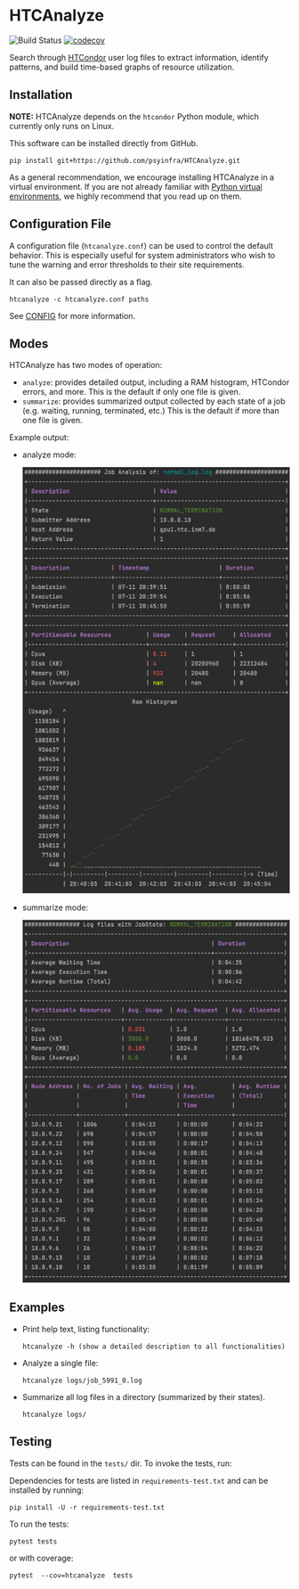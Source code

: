 # HTCAnalyze

![Build Status](https://github.com/psyinfra/HTCAnalyze/actions/workflows/tests.yml/badge.svg)
[![codecov](https://codecov.io/gh/psyinfra/HTCAnalyze/branch/master/graph/badge.svg)](https://codecov.io/gh/psyinfra/HTCAnalyze)

Search through [HTCondor](https://research.cs.wisc.edu/htcondor/) user log files
to extract information, identify patterns, and build time-based graphs of
resource utilization.

## Installation

**NOTE:** HTCAnalyze depends on the `htcondor` Python module, which currently
only runs on Linux.

This software can be installed directly from GitHub.
```
pip install git+https://github.com/psyinfra/HTCAnalyze.git
```

As a general recommendation, we encourage installing HTCAnalyze in a virtual
environment. If you are not already familiar with
[Python virtual environments](https://packaging.python.org/guides/installing-using-pip-and-virtual-environments/),
we highly recommend that you read up on them.

## Configuration File

A configuration file (`htcanalyze.conf`) can be used to control the default
behavior. This is especially useful for system administrators who wish to tune
the warning and error thresholds to their site requirements.

It can also be passed directly as a flag.
```
htcanalyze -c htcanalyze.conf paths
```

See [CONFIG](https://github.com/psyinfra/HTCAnalyze/blob/master/config/README.md)
for more information.

## Modes

HTCAnalyze has two modes of operation:


- `analyze`: provides detailed output, including a RAM
  histogram, HTCondor errors, and more.
  This is the default if only one file is given.
- `summarize`: provides summarized output collected by each state of a job
  (e.g. waiting, running, terminated, etc.)
  This is the default if more than one file is given.

Example output:

- analyze mode:

  ![Example](https://github.com/psyinfra/HTCAnalyze/blob/master/examples/example_analyze_mode.png)

- summarize mode:

  ![Example](https://github.com/psyinfra/HTCAnalyze/blob/master/examples/example_summary_mode.png)


## Examples

- Print help text, listing functionality:
  ```
  htcanalyze -h (show a detailed description to all functionalities)
  ```
- Analyze a single file:
  ```
  htcanalyze logs/job_5991_0.log
  ```
- Summarize all log files in a directory (summarized by their states).
  ```
  htcanalyze logs/
  ```

## Testing

Tests can be found in the `tests/` dir. To invoke the tests, run:

Dependencies for tests are listed in `requirements-test.txt` and can be
installed by running:
```
pip install -U -r requirements-test.txt
```

To run the tests:

    pytest tests 

or with coverage:

    pytest  --cov=htcanalyze  tests

